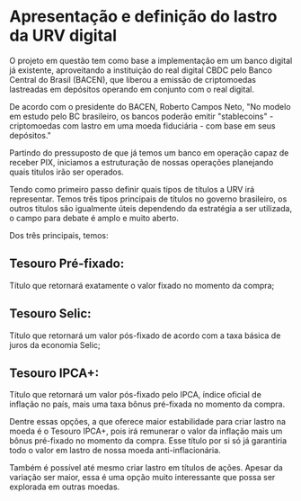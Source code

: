 # Apresentação e definição do lastro da URV digital

O projeto em questão tem como base a implementação em um banco digital já existente, aproveitando a instituição do real digital CBDC pelo Banco Central do Brasil (BACEN), que liberou a emissão de criptomoedas lastreadas em depósitos operando em conjunto com o real digital.

De acordo com o presidente do BACEN, Roberto Campos Neto, "No modelo em estudo pelo BC brasileiro, os bancos poderão emitir "stablecoins" - criptomoedas com lastro em uma moeda fiduciária - com base em seus depósitos."

Partindo do pressuposto de que já temos um banco em operação capaz de receber PIX, iniciamos a estruturação de nossas operações planejando quais titulos irão ser operados.

Tendo como primeiro passo definir quais tipos de títulos a URV irá representar. Temos três tipos principais de títulos no governo brasileiro, os outros titulos são igualmente úteis dependendo da estratégia a ser utilizada, o campo para debate é amplo e muito aberto.

Dos três principais, temos:

## Tesouro Pré-fixado:
 Título que retornará exatamente o valor fixado no momento da compra;

## Tesouro Selic: 
Título que retornará um valor pós-fixado de acordo com a taxa básica de juros da economia Selic;

## Tesouro IPCA+:
Título que retornará um valor pós-fixado pelo IPCA, índice oficial de inflação no país, mais uma taxa bônus pré-fixada no momento da compra.

Dentre essas opções, a que oferece maior estabilidade para criar lastro na moeda é o Tesouro IPCA+, pois irá remunerar o valor da inflação mais um bônus pré-fixado no momento da compra. Esse título por si só já garantiria todo o valor em lastro de nossa moeda anti-inflacionária.

Também é possível até mesmo criar lastro em títulos de ações. Apesar da variação ser maior, essa é uma opção muito interessante que possa ser explorada em outras moedas.


